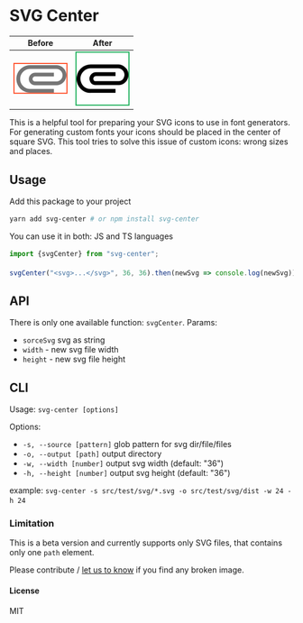 # SVG Center

| Before        | After |
| ------------- |:-------------:|
| <img src=".github/Attachments.svg" width=96 /> | <img src=".github/AttachmentsFixed.svg" width=96 /> |

This is a helpful tool for preparing your SVG icons to use in font generators.
For generating custom fonts your icons should be placed in the center of square SVG. 
This tool tries to solve this issue of custom icons: wrong sizes and places.

## Usage

Add this package to your project

```bash
yarn add svg-center # or npm install svg-center
```

You can use it in both: JS and TS languages

```typescript
import {svgCenter} from "svg-center";

svgCenter("<svg>...</svg>", 36, 36).then(newSvg => console.log(newSvg))
```

## API

There is only one available function: `svgCenter`. Params:

- `sorceSvg` svg as string
- `width` - new svg file width
- `height` - new svg file height

## CLI

Usage: `svg-center [options]`

Options:

- `-s, --source [pattern]`  glob pattern for svg dir/file/files
- `-o, --output [path]`     output directory
- `-w, --width [number]`    output svg width (default: "36")
- `-h, --height [number]`   output svg height (default: "36")

example: `svg-center -s src/test/svg/*.svg -o src/test/svg/dist -w 24 -h 24`

### Limitation

This is a beta version and currently supports only SVG files,
that contains only one `path` element.

Please contribute / [let us to know](https://github.com/MNBuyskih/svg-center/issues) 
if you find any broken image.

#### License

MIT
